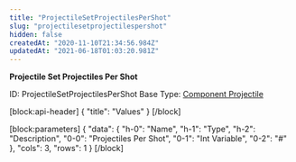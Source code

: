 ```yaml
---
title: "ProjectileSetProjectilesPerShot"
slug: "projectilesetprojectilespershot"
hidden: false
createdAt: "2020-11-10T21:34:56.984Z"
updatedAt: "2021-06-18T01:03:20.981Z"
---
```

**Projectile Set Projectiles Per Shot**


ID: ProjectileSetProjectilesPerShot
Base Type: [Component Projectile](doc:componentprojectile)

[block:api-header]
{
  "title": "Values"
}
[/block]

[block:parameters]
{
  "data": {
    "h-0": "Name",
    "h-1": "Type",
    "h-2": "Description",
    "0-0": "Projectiles Per Shot",
    "0-1": "Int Variable",
    "0-2": "#"
  },
  "cols": 3,
  "rows": 1
}
[/block]